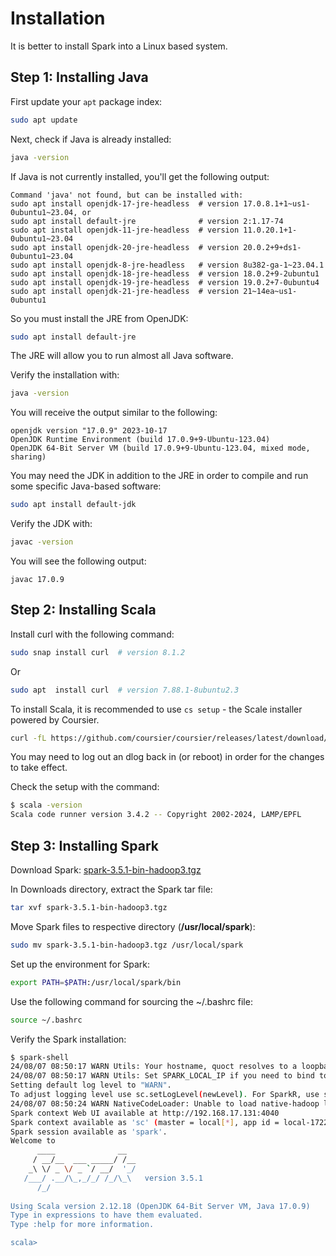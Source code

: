 # Installation

It is better to install Spark into a Linux based system.

## Step 1: Installing Java

First update your `apt` package index:

```bash
sudo apt update
```

Next, check if Java is already installed:

```bash
java -version
```

If Java is not currently installed, you'll get the following output:

```text
Command 'java' not found, but can be installed with:
sudo apt install openjdk-17-jre-headless  # version 17.0.8.1+1~us1-0ubuntu1~23.04, or
sudo apt install default-jre              # version 2:1.17-74
sudo apt install openjdk-11-jre-headless  # version 11.0.20.1+1-0ubuntu1~23.04
sudo apt install openjdk-20-jre-headless  # version 20.0.2+9+ds1-0ubuntu1~23.04
sudo apt install openjdk-8-jre-headless   # version 8u382-ga-1~23.04.1
sudo apt install openjdk-18-jre-headless  # version 18.0.2+9-2ubuntu1
sudo apt install openjdk-19-jre-headless  # version 19.0.2+7-0ubuntu4
sudo apt install openjdk-21-jre-headless  # version 21~14ea~us1-0ubuntu1
```

So you must install the JRE from OpenJDK:

```bash
sudo apt install default-jre
```

The JRE will allow you to run almost all Java software.

Verify the installation with:

```bash
java -version
```

You will receive the output similar to the following:

```text
openjdk version "17.0.9" 2023-10-17
OpenJDK Runtime Environment (build 17.0.9+9-Ubuntu-123.04)
OpenJDK 64-Bit Server VM (build 17.0.9+9-Ubuntu-123.04, mixed mode, sharing)
```

You may need the JDK in addition to the JRE in order to compile and run some specific Java-based software:

```bash
sudo apt install default-jdk
```

Verify the JDK with:

```bash
javac -version
```

You will see the following output:

```text
javac 17.0.9
```

## Step 2: Installing Scala

Install curl with the following command: 

```bash
sudo snap install curl  # version 8.1.2
```

Or

```bash
sudo apt  install curl  # version 7.88.1-8ubuntu2.3
```

To install Scala, it is recommended to use `cs setup` - the Scale installer powered by Coursier.

```bash
curl -fL https://github.com/coursier/coursier/releases/latest/download/cs-x86_64-pc-linux.gz | gzip -d > cs && chmod +x cs && ./cs setup
```

You may need to log out an dlog back in (or reboot) in order for the changes to take effect.

Check the setup with the command:

```bash
$ scala -version
Scala code runner version 3.4.2 -- Copyright 2002-2024, LAMP/EPFL
```

## Step 3: Installing Spark

Download Spark: [spark-3.5.1-bin-hadoop3.tgz](https://www.apache.org/dyn/closer.lua/spark/spark-3.5.1/spark-3.5.1-bin-hadoop3.tgz)

In Downloads directory, extract the Spark tar file:

```bash
tar xvf spark-3.5.1-bin-hadoop3.tgz
```

Move Spark files to respective directory (**/usr/local/spark**):

```bash
sudo mv spark-3.5.1-bin-hadoop3.tgz /usr/local/spark
```

Set up the environment for Spark:

```bash
export PATH=$PATH:/usr/local/spark/bin
```

Use the following command for sourcing the ~/.bashrc file:

```bash
source ~/.bashrc
```

Verify the Spark installation:

```bash
$ spark-shell
24/08/07 08:50:17 WARN Utils: Your hostname, quoct resolves to a loopback address: 127.0.1.1; using 192.168.17.131 instead (on interface ens33)
24/08/07 08:50:17 WARN Utils: Set SPARK_LOCAL_IP if you need to bind to another address
Setting default log level to "WARN".
To adjust logging level use sc.setLogLevel(newLevel). For SparkR, use setLogLevel(newLevel).
24/08/07 08:50:24 WARN NativeCodeLoader: Unable to load native-hadoop library for your platform... using builtin-java classes where applicable
Spark context Web UI available at http://192.168.17.131:4040
Spark context available as 'sc' (master = local[*], app id = local-1722995425361).
Spark session available as 'spark'.
Welcome to
      ____              __
     / __/__  ___ _____/ /__
    _\ \/ _ \/ _ `/ __/  '_/
   /___/ .__/\_,_/_/ /_/\_\   version 3.5.1
      /_/
         
Using Scala version 2.12.18 (OpenJDK 64-Bit Server VM, Java 17.0.9)
Type in expressions to have them evaluated.
Type :help for more information.

scala> 
```